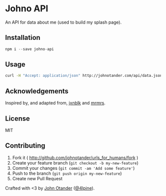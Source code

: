 # Johno API

An API for data about me (used to build my splash page).

## Installation

```js
npm i --save johno-api
```

## Usage

```sh
curl -H "Accept: application/json" http://johnotander.com/api/data.json
```

## Acknowledgements

Inspired by, and adapted from, [jxnblk](https://github.com/jxnblk/api) and [mrmrs](https://github.com/mrmrs/api).

## License

MIT

## Contributing

1. Fork it ( http://github.com/johnotander/urls_for_humans/fork )
2. Create your feature branch (`git checkout -b my-new-feature`)
3. Commit your changes (`git commit -am 'Add some feature'`)
4. Push to the branch (`git push origin my-new-feature`)
5. Create new Pull Request

Crafted with <3 by [John Otander](http://johnotander.com) ([@4lpine](https://twitter.com/4lpine)).
